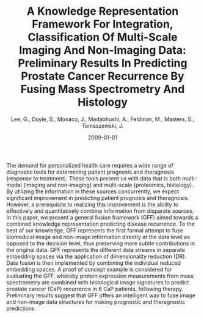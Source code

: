 ﻿---
title: "A Knowledge Representation Framework For Integration, Classification Of Multi-Scale Imaging And Non-Imaging Data: Preliminary Results In Predicting Prostate Cancer Recurrence By Fusing Mass Spectrometry And Histology"
author: Lee, G., Doyle, S., Monaco, J., Madabhushi, A., Feldman, M., Masters, S., Tomaszewski, J.
status: Published
type: conference
citation: "A Knowledge Representation Framework For Integration, Classification Of Multi-Scale Imaging And Non-Imaging Data: Preliminary Results In Predicting Prostate Cancer Recurrence By Fusing Mass Spectrometry And Histology, <em>2009 IEEE International Symposium on Biomedical Imaging (ISBI)</em>, 2009"
comments: no
doi: Doi 10.1109/Isbi.2009.5192987
date: 2009-01-01
publishdate: 2009-01-01
---

The demand for personalized health care requires a wide range of diagnostic tools for determining patient prognosis and theragnosis (response to treatment). These tools present us with data that is both multi-modal (imaging and non-imaging) and multi-scale (proteomics, histology). By utilizing the information in these sources concurrently, we expect significant improvement in predicting patient prognosis and theragnosis. However, a prerequisite to realizing this improvement is the ability to effectively and quantitatively combine information from disparate sources. In this paper, we present a general fusion framework (GFF) aimed towards a combined knowledge representation predicting disease recurrence. To the best of our knowledge, GFF represents the first formal attempt to fuse biomedical image and non-image information directly at the data level as opposed to the decision level, thus preserving more subtle contributions in the original data. GFF represents the different data streams in separate embedding spaces via the application of dimensionality reduction (DR). Data fusion is then implemented by combining the individual reduced embedding spaces. A proof of concept example is considered for evaluating the GFF, whereby protein expression measurements from mass spectrometry are combined with histological image signatures to predict prostate cancer (CaP) recurrence in 6 CaP patients, following therapy. Preliminary results suggest that GFF offers an intelligent way to fuse image and non-image data structures for making prognostic and theragnostic predictions.
